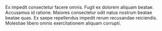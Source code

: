 Ex impedit consectetur facere omnis. Fugit ex dolorem aliquam beatae. Accusamus id ratione. Maiores consectetur odit natus nostrum beatae beatae quas. Ex saepe repellendus impedit rerum recusandae reiciendis. Molestiae libero omnis exercitationem aliquam corrupti.